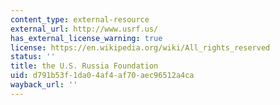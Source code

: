 ```yaml
---
content_type: external-resource
external_url: http://www.usrf.us/
has_external_license_warning: true
license: https://en.wikipedia.org/wiki/All_rights_reserved
status: ''
title: the U.S. Russia Foundation
uid: d791b53f-1da0-4af4-af70-aec96512a4ca
wayback_url: ''
---
```


